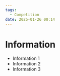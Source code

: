 ```yaml
---
tags:
  - Competition
date: 2025-01-26 00:14
---
```


# Information

- Information 1
- Information 2
- Information 3